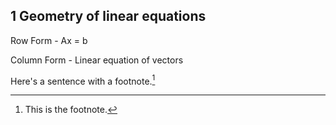 ## 1 Geometry of linear equations
Row Form - Ax = b

Column Form - Linear equation of vectors

Here's a sentence with a footnote.[^1]

[^1]: This is the footnote.
